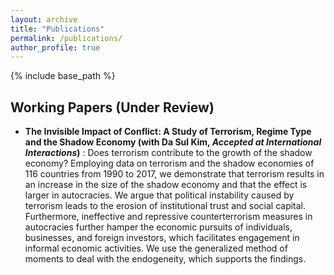 ```yaml
---
layout: archive
title: "Publications"
permalink: /publications/
author_profile: true
---
```



{% include base_path %}


## Working Papers (Under Review)
* **The Invisible Impact of Conflict: A Study of Terrorism, Regime Type and the Shadow Economy (with Da Sul Kim, _Accepted at International Interactions_)**
  :   Does terrorism contribute to the growth of the shadow economy? Employing data on terrorism and the shadow economies of 116 countries from 1990 to 2017, we demonstrate that terrorism results in an increase in the size of the shadow economy and that the effect is larger in autocracies. We argue that political instability caused by terrorism leads to the erosion of institutional trust and social capital. Furthermore, ineffective and repressive counterterrorism measures in autocracies further hamper the economic pursuits of individuals, businesses, and foreign investors, which facilitates engagement in informal economic activities. We use the generalized method of moments to deal with the endogeneity, which supports the findings.
